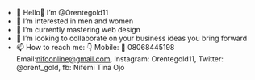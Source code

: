 - 👋 Hello🤗 I’m @Orentegold11
- 👀 I’m interested in men and women
- 🌱 I’m currently mastering web design
- 💞️ I’m looking to collaborate on your business ideas you bring forward
- 📫 How to reach me: 👇
Mobile: 📲 08068445198
Email:nifoonline@gmail.com, 
Instagram: Orentegold11, 
Twitter: @orent_gold, 
fb: Nifemi Tina Ojo

<!---
Orentegold11/Orentegold11 is a ✨ special ✨ repository because its `README.md` (this file) appears on your GitHub profile.
You can click the Preview link to take a look at your changes.
--->
